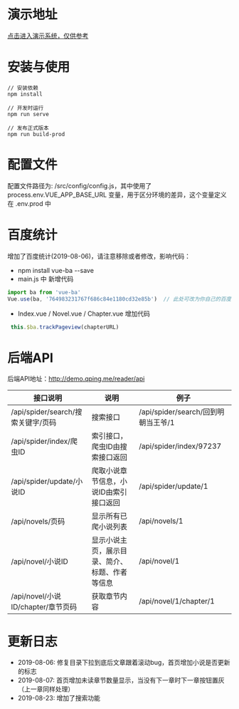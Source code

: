 # 演示地址
[点击进入演示系统，仅供参考](http://demo.qping.me/reader)

# 安装与使用
```
// 安装依赖 
npm install

// 开发时运行 
npm run serve

// 发布正式版本 
npm run build-prod

```

# 配置文件
配置文件路径为: /src/config/config.js，其中使用了 process.env.VUE_APP_BASE_URL 变量，用于区分环境的差异，这个变量定义在 .env.prod 中


# 百度统计
增加了百度统计(2019-08-06)，请注意移除或者修改，影响代码：
* npm install vue-ba --save
* main.js 中 新增代码
``` js
import ba from 'vue-ba'
Vue.use(ba, '764983231767f686c84e1180cd32e85b')  // 此处可改为你自己的百度统计SiteId
```
* Index.vue / Novel.vue / Chapter.vue 增加代码
```js
 this.$ba.trackPageview(chapterURL)
```


# 后端API
后端API地址：http://demo.qping.me/reader/api


| 接口说明                           | 说明                                           | 例子                                |
| ---------------------------------- | ---------------------------------------------- | ----------------------------------- |
| /api/spider/search/搜索关键字/页码   | 搜索接口                                     | /api/spider/search/回到明朝当王爷/1           |
| /api/spider/index/爬虫ID           | 索引接口，爬虫ID由搜索接口返回                   | /api/spider/index/97237  |
| /api/spider/update/小说ID          | 爬取小说章节信息，小说ID由索引接口返回           |  /api/spider/update/1                |
| /api/novels/页码                   | 显示所有已爬小说列表                            | /api/novels/1                       |
| /api/novel/小说ID                  | 显示小说主页，展示目录、简介、标题、作者等信息     |  /api/novel/1                        |
| /api/novel/小说ID/chapter/章节页码  | 获取章节内容                                   | /api/novel/1/chapter/1              |



# 更新日志
* 2019-08-06: 修复目录下拉到底后文章跟着滚动bug，首页增加小说是否更新的标志
* 2019-08-07: 首页增加未读章节数量显示，当没有下一章时下一章按钮置灰（上一章同样处理）
* 2019-08-23: 增加了搜索功能
